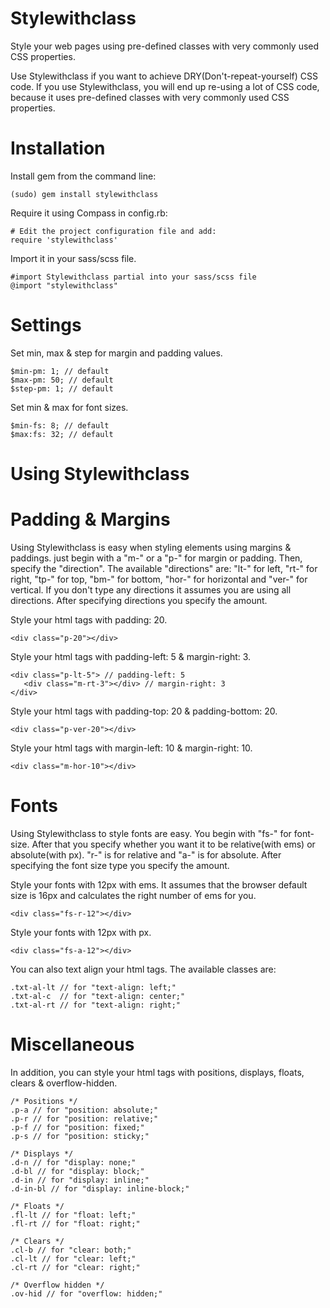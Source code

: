 Stylewithclass
=========================

Style your web pages using pre-defined classes with very commonly used CSS properties. 

Use Stylewithclass if you want to achieve DRY(Don't-repeat-yourself) CSS code. If you use Stylewithclass, you will end up re-using a lot of CSS code, because it uses pre-defined classes with very commonly used CSS properties.

Installation
============

Install gem from the command line:

    (sudo) gem install stylewithclass

Require it using Compass in config.rb:

    # Edit the project configuration file and add:
    require 'stylewithclass'

Import it in your sass/scss file.

    #import Stylewithclass partial into your sass/scss file
    @import "stylewithclass"

Settings
=========================

Set min, max & step for margin and padding values.

    $min-pm: 1; // default
    $max-pm: 50; // default
    $step-pm: 1; // default

Set min & max for font sizes.
    
    $min-fs: 8; // default
    $max:fs: 32; // default

Using Stylewithclass
=========================

Padding & Margins
=========================

Using Stylewithclass is easy when styling elements using margins & paddings. just begin with a "m-" or a "p-" for margin or padding. Then, specify the "direction". The available "directions" are: "lt-" for left, "rt-" for right, "tp-" for top, "bm-" for bottom, "hor-" for horizontal and "ver-" for vertical. If you don't type any directions it assumes you are using all directions. After specifying directions you specify the amount.

Style your html tags with padding: 20.
    
    <div class="p-20"></div>

Style your html tags with padding-left: 5 & margin-right: 3.
    
    <div class="p-lt-5"> // padding-left: 5
       <div class="m-rt-3"></div> // margin-right: 3
    </div> 

Style your html tags with padding-top: 20 & padding-bottom: 20.
    
    <div class="p-ver-20"></div>

Style your html tags with margin-left: 10 & margin-right: 10.
    
    <div class="m-hor-10"></div>
    
Fonts
=========================

Using Stylewithclass to style fonts are easy. You begin with "fs-" for font-size. After that you specify whether you want it to be relative(with ems) or absolute(with px). "r-" is for relative and "a-" is for absolute. After specifying the font size type you specify the amount.

Style your fonts with 12px with ems. It assumes that the browser default size is 16px and calculates the right number of ems for you. 
    
    <div class="fs-r-12"></div>

Style your fonts with 12px with px.
    
    <div class="fs-a-12"></div>
    
You can also text align your html tags. The available classes are:
    
    .txt-al-lt // for "text-align: left;"
    .txt-al-c  // for "text-align: center;"
    .txt-al-rt // for "text-align: right;"

Miscellaneous
=========================

In addition, you can style your html tags with positions, displays, floats, clears & overflow-hidden.
    
    
    /* Positions */
    .p-a // for "position: absolute;"
    .p-r // for "position: relative;"
    .p-f // for "position: fixed;"
    .p-s // for "position: sticky;"
    
    /* Displays */
    .d-n // for "display: none;"
    .d-bl // for "display: block;"
    .d-in // for "display: inline;"
    .d-in-bl // for "display: inline-block;"

    /* Floats */
    .fl-lt // for "float: left;"
    .fl-rt // for "float: right;"
    
    /* Clears */
    .cl-b // for "clear: both;"
    .cl-lt // for "clear: left;"
    .cl-rt // for "clear: right;"
    
    /* Overflow hidden */
    .ov-hid // for "overflow: hidden;"
    